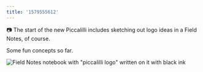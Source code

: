 ```yaml
---
title: '1579555612'
---
```

📷 The start of the new Piccalilli includes sketching out logo ideas in a Field Notes, of course.

Some fun concepts so far. 

![Field Notes notebook with "piccalilli logo" written on it with black ink](https://hankchizljaw.imgix.net/E121D1A4-816E-4E43-B8F9-50FD78DAE134.jpeg?auto=format&q=60)